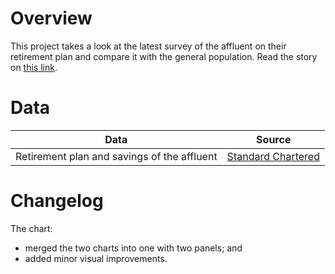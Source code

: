 # Overview

This project takes a look at the latest survey of the affluent on their retirement plan and compare it with the general population. Read the story on [this link](https://www.thejakartapost.com/business/2021/12/10/majority-of-affluent-indonesians-plan-to-retire-early.html).


# Data

Data | Source |  
---- | ------ |  
Retirement plan and savings of the affluent | [Standard Chartered](https://www.sc.com/en/banking/driving-wealth-prosperity/wealth-expectancy-report-2021/) |  


# Changelog

The chart:
- merged the two charts into one with two panels; and  
- added minor visual improvements.
